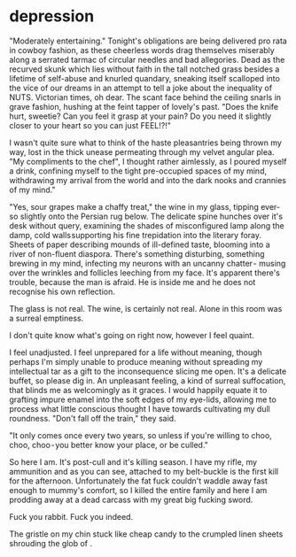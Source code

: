 # depression

<!-- Self-perceived reality -->

"Moderately entertaining." Tonight's obligations are being delivered pro rata in cowboy fashion, as these cheerless words drag themselves miserably along a serrated tarmac of circular needles and bad allegories. Dead as the recurved skunk which lies without faith in the tall notched grass besides a lifetime of self-abuse and knurled quandary, sneaking itself scalloped into the vice of our dreams in an attempt to tell a joke about the inequality of NUTS. Victorian times, oh dear. The scant face behind the ceiling snarls in grave fashion, hushing at the feint tapper of lovely's past. "Does the knife hurt, sweetie? Can you feel it grasp at your pain? Do you need it slightly closer to your heart so you can just FEEL!?!"

I wasn't quite sure what to think of the haste pleasantries being thrown my way, lost in the thick unease permeating through my velvet angular plea. "My compliments to the chef", I thought rather aimlessly, as I poured myself a drink, confining myself to the tight pre-occupied spaces of my mind, withdrawing my arrival from the world and into the dark nooks and crannies of my mind."

"Yes, sour grapes make a chaffy treat," the wine in my glass, tipping ever-so slightly onto the Persian rug below. The delicate spine hunches over it's desk without query, examining the shades of misconfigured lamp along the damp, cold walls supporting his fine trepidation into the literary foray. Sheets of paper describing mounds of ill-defined taste, blooming into a river of non-fluent diaspora. There's something disturbing, something brewing in my mind, infecting my neurons with an uncanny chatter - musing over the wrinkles and follicles leeching from my face. It's apparent there's trouble, because the man is afraid. He is inside me and he does not recognise his own reflection.

The glass is not real. The wine, is certainly not real. Alone in this room was a surreal emptiness.

I don't quite know what's going on right now, however I feel quaint.

I feel unadjusted. I feel unprepared for a life without meaning, though perhaps I'm simply unable to produce meaning without spreading my intellectual tar as a gift to the inconsequence slicing me open. It's a delicate buffet, so please dig in. An unpleasant feeling, a kind of surreal suffocation, that blinds me as welcomingly as it graces. I would happily equate it to grafting impure enamel into the soft edges of my eye-lids, allowing me to process what little conscious thought I have towards cultivating my dull roundness.
"Don't fall off the train," they said. 

"It only comes once every two years, so unless if you're willing to choo, choo, choo - you better know your place, or be culled." 

So here I am. It's post-cull and it's killing season. I have my rifle, my ammunition and as you can see, attached to my belt-buckle is the first kill for the afternoon. Unfortunately the fat fuck couldn't waddle away fast enough to mummy's comfort, so I killed the entire family and here I am prodding away at a dead carcass with my great big fucking sword. 

Fuck you rabbit. Fuck you indeed.


<!-- Reality, in bed -->

The gristle on my chin stuck like cheap candy to the crumpled linen sheets shrouding the glob of .



